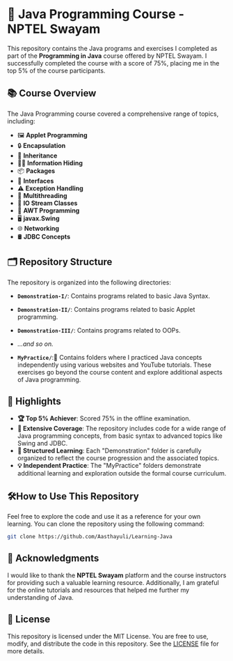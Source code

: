 # 🚀 Java Programming Course - NPTEL Swayam

This repository contains the Java programs and exercises I completed as part of the **Programming in Java** course offered by NPTEL Swayam. I successfully completed the course with a score of 75%, placing me in the top 5% of the course participants.

## 📚 Course Overview

The Java Programming course covered a comprehensive range of topics, including:

- 🖼️ **Applet Programming**
- 🔒 **Encapsulation**
- 🧬 **Inheritance**
- 🕵️‍♂️ **Information Hiding**
- 📦 **Packages**
- 🧩 **Interfaces**
- ⚠️ **Exception Handling**
- 🔄 **Multithreading**
- 💾 **IO Stream Classes**
- 🎨 **AWT Programming**
- 🖥️ **javax.Swing**
- 🌐 **Networking**
- 🛢️ **JDBC Concepts**

## 🗂️ Repository Structure

The repository is organized into the following directories:

- **`Demonstration-I/`**: Contains programs related to basic Java Syntax.
- **`Demonstration-II/`**: Contains programs related to basic Applet programming.
- **`Demonstration-III/`**: Contains programs related to OOPs.
- _...and so on._

- **`MyPractice/`**:📘 Contains folders where I practiced Java concepts independently using various websites and YouTube tutorials. These exercises go beyond the course content and explore additional aspects of Java programming.

## 🌟 Highlights

- **🏆 Top 5% Achiever**: Scored 75% in the offline examination.
- **🧠 Extensive Coverage**: The repository includes code for a wide range of Java programming concepts, from basic syntax to advanced topics like Swing and JDBC.
- **📅 Structured Learning**: Each "Demonstration" folder is carefully organized to reflect the course progression and the associated topics.
- **💡 Independent Practice**: The "MyPractice" folders demonstrate additional learning and exploration outside the formal course curriculum.

## 🛠️How to Use This Repository

Feel free to explore the code and use it as a reference for your own learning. You can clone the repository using the following command:

```bash
git clone https://github.com/Aasthayuli/Learning-Java
```

## 🙏 Acknowledgments

I would like to thank the **NPTEL Swayam** platform and the course instructors for providing such a valuable learning resource. Additionally, I am grateful for the online tutorials and resources that helped me further my understanding of Java.

## 📄 License

This repository is licensed under the MIT License. You are free to use, modify, and distribute the code in this repository. See the [LICENSE]() file for more details.
